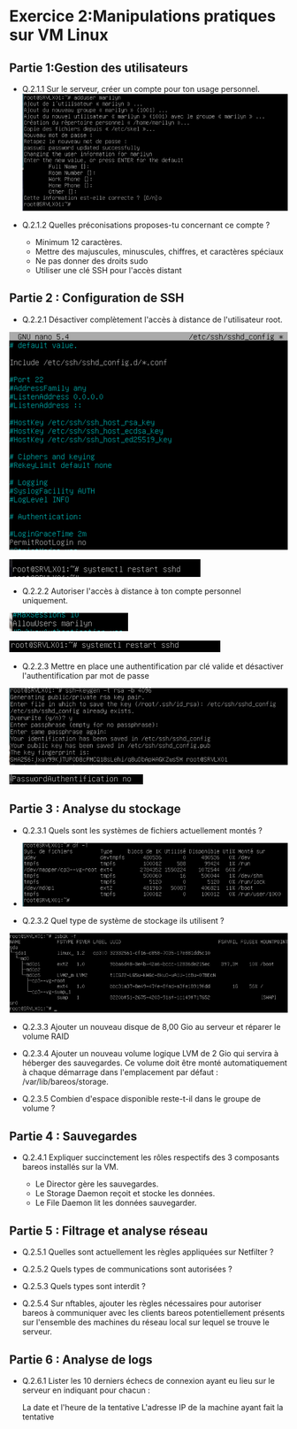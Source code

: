# Exercice 2:Manipulations pratiques sur VM Linux

## Partie 1:Gestion des utilisateurs

 - Q.2.1.1 Sur le serveur, créer un compte pour ton usage personnel.
  ![Description de l'image](images/mdp.png)
   

 - Q.2.1.2 Quelles préconisations proposes-tu concernant ce compte ?

    - Minimum 12 caractères.
    - Mettre des majuscules, minuscules, chiffres, et caractères spéciaux
    - Ne pas donner des droits sudo
    - Utiliser une clé SSH pour l'accès distant


## Partie 2 : Configuration de SSH

 - Q.2.2.1 Désactiver complètement l'accès à distance de l'utilisateur root.

  ![Description de l'image]( images/root1.png)
  
  ![Description de l'image](images/root2.png)

- Q.2.2.2 Autoriser l'accès à distance à ton compte personnel uniquement.
  
 ![Description de l'image](images/root3.png)

 ![Description de l'image]( images/root4.png )

- Q.2.2.3 Mettre en place une authentification par clé valide et désactiver l'authentification par mot de passe
  
 ![Description de l'image](images/ssh1.png)

 ![Description de l'image](images/auth.png)
 
## Partie 3 : Analyse du stockage

- Q.2.3.1 Quels sont les systèmes de fichiers actuellement montés ?
- 
   ![Description de l'image](images/DF.png)

- Q.2.3.2 Quel type de système de stockage ils utilisent ?
  
 ![Description de l'image](images/lsblk.png)
 
- Q.2.3.3 Ajouter un nouveau disque de 8,00 Gio au serveur et réparer le volume RAID

- Q.2.3.4 Ajouter un nouveau volume logique LVM de 2 Gio qui servira à héberger des sauvegardes. Ce volume doit être monté automatiquement à chaque démarrage dans l'emplacement par défaut : /var/lib/bareos/storage.

- Q.2.3.5 Combien d'espace disponible reste-t-il dans le groupe de volume ?

## Partie 4 : Sauvegardes

- Q.2.4.1 Expliquer succinctement les rôles respectifs des 3 composants bareos installés sur la VM.

   - Le Director gère les sauvegardes.
   - Le Storage Daemon reçoit et stocke les données.
   - Le File Daemon lit les données sauvegarder.

## Partie 5 : Filtrage et analyse réseau

- Q.2.5.1 Quelles sont actuellement les règles appliquées sur Netfilter ?

- Q.2.5.2 Quels types de communications sont autorisées ?

- Q.2.5.3 Quels types sont interdit ?

- Q.2.5.4 Sur nftables, ajouter les règles nécessaires pour autoriser bareos à communiquer avec les clients bareos potentiellement présents sur l'ensemble des machines du réseau local sur lequel se trouve le serveur.

## Partie 6 : Analyse de logs

- Q.2.6.1 Lister les 10 derniers échecs de connexion ayant eu lieu sur le serveur en indiquant pour chacun :

    La date et l'heure de la tentative
    L'adresse IP de la machine ayant fait la tentative
